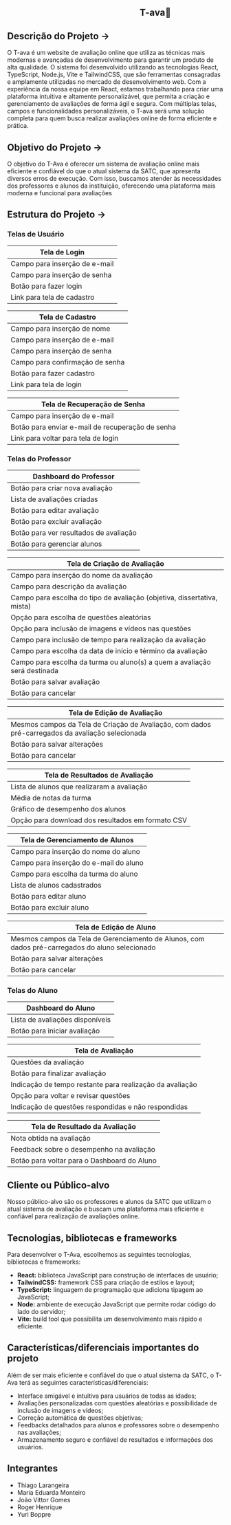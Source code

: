##                                                                    T-ava🎫

## Descrição do Projeto →

O T-ava é um website de avaliação online que utiliza as técnicas mais modernas e avançadas de desenvolvimento para garantir um produto de alta qualidade. O sistema foi desenvolvido utilizando as tecnologias React, TypeScript, Node.js, Vite e TailwindCSS, que são ferramentas consagradas e amplamente utilizadas no mercado de desenvolvimento web. Com a experiência da nossa equipe em React, estamos trabalhando para criar uma plataforma intuitiva e altamente personalizável, que permita a criação e gerenciamento de avaliações de forma ágil e segura. Com múltiplas telas, campos e funcionalidades personalizáveis, o T-ava será uma solução completa para quem busca realizar avaliações online de forma eficiente e prática.

## Objetivo do Projeto →

O objetivo do T-Ava é oferecer um sistema de avaliação online mais eficiente e confiável do que o atual sistema da SATC, que apresenta diversos erros de execução. Com isso, buscamos atender às necessidades dos professores e alunos da instituição, oferecendo uma plataforma mais moderna e funcional para avaliações

## Estrutura do Projeto →

### Telas de Usuário
| Tela de Login | 
| --- |
| Campo para inserção de e-mail |
| Campo para inserção de senha |
| Botão para fazer login |
| Link para tela de cadastro |

| Tela de Cadastro |
| --- |
| Campo para inserção de nome |
| Campo para inserção de e-mail |
| Campo para inserção de senha |
| Campo para confirmação de senha |
| Botão para fazer cadastro |
| Link para tela de login |

| Tela de Recuperação de Senha |
| --- |
| Campo para inserção de e-mail |
| Botão para enviar e-mail de recuperação de senha |
| Link para voltar para tela de login |

### Telas do Professor
| Dashboard do Professor |
| --- |
| Botão para criar nova avaliação |
| Lista de avaliações criadas |
| Botão para editar avaliação |
| Botão para excluir avaliação |
| Botão para ver resultados de avaliação |
| Botão para gerenciar alunos |

| Tela de Criação de Avaliação |
| --- |
| Campo para inserção do nome da avaliação |
| Campo para descrição da avaliação |
| Campo para escolha do tipo de avaliação (objetiva, dissertativa, mista) |
| Opção para escolha de questões aleatórias |
| Opção para inclusão de imagens e vídeos nas questões |
| Campo para inclusão de tempo para realização da avaliação |
| Campo para escolha da data de início e término da avaliação |
| Campo para escolha da turma ou aluno(s) a quem a avaliação será destinada |
| Botão para salvar avaliação |
| Botão para cancelar |

| Tela de Edição de Avaliação |
| --- |
| Mesmos campos da Tela de Criação de Avaliação, com dados pré-carregados da avaliação selecionada |
| Botão para salvar alterações |
| Botão para cancelar |

| Tela de Resultados de Avaliação |
| --- |
| Lista de alunos que realizaram a avaliação |
| Média de notas da turma |
| Gráfico de desempenho dos alunos |
| Opção para download dos resultados em formato CSV |

| Tela de Gerenciamento de Alunos |
| --- |
| Campo para inserção do nome do aluno |
| Campo para inserção do e-mail do aluno |
| Campo para escolha da turma do aluno |
| Lista de alunos cadastrados |
| Botão para editar aluno |
| Botão para excluir aluno |

| Tela de Edição de Aluno |
| --- |
| Mesmos campos da Tela de Gerenciamento de Alunos, com dados pré-carregados do aluno selecionado |
| Botão para salvar alterações |
| Botão para cancelar |

### Telas do Aluno
| Dashboard do Aluno |
| --- |
| Lista de avaliações disponíveis |
| Botão para iniciar avaliação |

| Tela de Avaliação |
| --- |
| Questões da avaliação |
| Botão para finalizar avaliação |
| Indicação de tempo restante para realização da avaliação |
| Opção para voltar e revisar questões |
| Indicação de questões respondidas e não respondidas |

| Tela de Resultado da Avaliação |
| --- |
| Nota obtida na avaliação |
| Feedback sobre o desempenho na avaliação |
| Botão para voltar para o Dashboard do Aluno |


## Cliente ou Público-alvo
Nosso público-alvo são os professores e alunos da SATC que utilizam o atual sistema de avaliação e buscam uma plataforma mais eficiente e confiável para realização de avaliações online.

## Tecnologias, bibliotecas e frameworks
Para desenvolver o T-Ava, escolhemos as seguintes tecnologias, bibliotecas e frameworks:

- **React:** biblioteca JavaScript para construção de interfaces de usuário;
- **TailwindCSS:** framework CSS para criação de estilos e layout;
- **TypeScript:** linguagem de programação que adiciona tipagem ao JavaScript;
- **Node:** ambiente de execução JavaScript que permite rodar código do lado do servidor;
- **Vite:** build tool que possibilita um desenvolvimento mais rápido e eficiente.

## Características/diferenciais importantes do projeto
Além de ser mais eficiente e confiável do que o atual sistema da SATC, o T-Ava terá as seguintes características/diferenciais:

- Interface amigável e intuitiva para usuários de todas as idades;
- Avaliações personalizadas com questões aleatórias e possibilidade de inclusão de imagens e vídeos;
- Correção automática de questões objetivas;
- Feedbacks detalhados para alunos e professores sobre o desempenho nas avaliações;
- Armazenamento seguro e confiável de resultados e informações dos usuários.

## Integrantes

- Thiago Larangeira
- Maria Eduarda Monteiro
- João Vittor Gomes
- Roger Henrique
- Yuri Boppre
